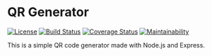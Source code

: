 # QR Generator

[![License](https://img.shields.io/badge/License-MIT-blue)](https://opensource.org/licenses/MIT)
[![Build Status](https://travis-ci.com/rafael-schaefer/qr-generator.svg?branch=master)](https://travis-ci.com/rafael-schaefer/qr-generator)
[![Coverage Status](https://coveralls.io/repos/github/rafael-schaefer/qr-generator/badge.svg)](https://coveralls.io/github/rafael-schaefer/qr-generator)
[![Maintainability](https://api.codeclimate.com/v1/badges/c5c5ea0c6b0f1f62f7e6f7e4aeeb2c3e)](https://codeclimate.com/github/rafael-schaefer/qr-generator)

This is a simple QR code generator made with Node.js and Express.